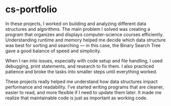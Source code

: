 # cs-portfolio

In these projects, I worked on building and analyzing different data structures and algorithms. The main problem I solved was creating a program that organizes and displays computer-science courses efficiently. Understanding runtime and memory helped me decide which data structure was best for sorting and searching — in this case, the Binary Search Tree gave a good balance of speed and simplicity.

When I ran into issues, especially with code setup and file handling, I used debugging, print statements, and research to fix them. I also practiced patience and broke the tasks into smaller steps until everything worked.

These projects really helped me understand how data structures impact performance and readability. I’ve started writing programs that are cleaner, easier to read, and more flexible if I need to update them later. It made me realize that maintainable code is just as important as working code.
